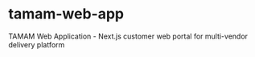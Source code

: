 # tamam-web-app
TAMAM Web Application - Next.js customer web portal for multi-vendor delivery platform

